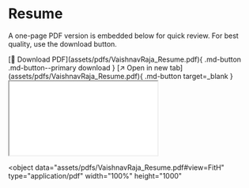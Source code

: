 # Resume

A one-page PDF version is embedded below for quick review. For best quality, use the download button.
<div class="resume-actions" markdown>
[📄 Download PDF](assets/pdfs/VaishnavRaja_Resume.pdf){ .md-button .md-button--primary download }
[↗ Open in new tab](assets/pdfs/VaishnavRaja_Resume.pdf){ .md-button target=_blank }
</div>

<div class="pdf-embed">
  <iframe src="../assets/pdfs/VaishnavRaja_Resume.pdf" title="VaishnavRaja_Resume"></iframe>
</div>

<object
  data="assets/pdfs/VaishnavRaja_Resume.pdf#view=FitH"
  type="application/pdf"
  width="100%"
  height="1000"
>
</object>
